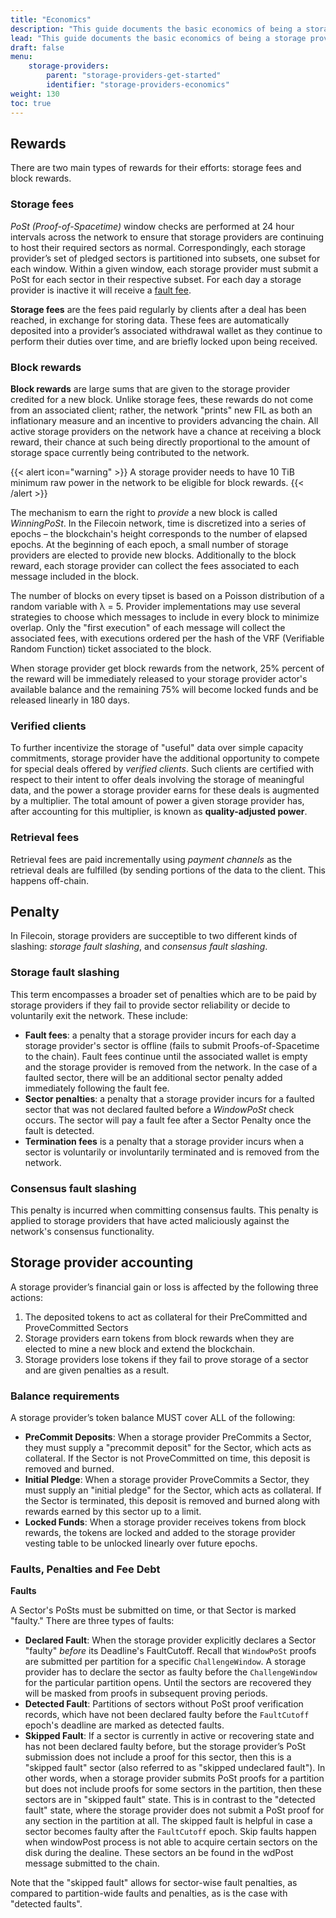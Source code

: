 ```yaml
---
title: "Economics"
description: "This guide documents the basic economics of being a storage provider in filecoin."
lead: "This guide documents the basic economics of being a storage provider in filecoin."
draft: false
menu:
    storage-providers:
        parent: "storage-providers-get-started"
        identifier: "storage-providers-economics"
weight: 130
toc: true
---
```


## Rewards

There are two main types of rewards for their efforts: storage fees and block rewards.

### Storage fees

_PoSt (Proof-of-Spacetime)_ window checks are performed at 24 hour intervals across the network to ensure that storage providers are continuing to host their required sectors as normal. Correspondingly, each storage provider’s set of pledged sectors is partitioned into subsets, one subset for each window. Within a given window, each storage provider must submit a PoSt for each sector in their respective subset. For each day a storage provider is inactive it will receive a [fault fee](#penalty).

**Storage fees** are the fees paid regularly by clients after a deal has been reached, in exchange for storing data. These fees are automatically deposited into a provider’s associated withdrawal wallet as they continue to perform their duties over time, and are briefly locked upon being received.

### Block rewards

**Block rewards** are large sums that are given to the storage provider credited for a new block. Unlike storage fees, these rewards do not come from an associated client; rather, the network "prints" new FIL as both an inflationary measure and an incentive to providers advancing the chain. All active storage providers on the network have a chance at receiving a block reward, their chance at such being directly proportional to the amount of storage space currently being contributed to the network.

{{< alert icon="warning" >}}
A storage provider needs to have 10 TiB minimum raw power in the network to be eligible for block rewards.
{{< /alert >}}
 
The mechanism to earn the right to _provide_ a new block is called _WinningPoSt_. In the Filecoin network, time is discretized into a series of epochs – the blockchain's height corresponds to the number of elapsed epochs. At the beginning of each epoch, a small number of storage providers are elected to provide new blocks. Additionally to the block reward, each storage provider can collect the fees associated to each message included in the block.

The number of blocks on every tipset is based on a Poisson distribution of a random variable with λ = 5. Provider implementations may use several strategies to choose which messages to include in every block to minimize overlap. Only the "first execution" of each message will collect the associated fees, with executions ordered per the hash of the VRF (Verifiable Random Function) ticket associated to the block.

When storage provider get block rewards from the network, 25% percent of the reward will be immediately released to your storage provider actor's available balance and the remaining 75% will become locked funds and be released linearly in 180 days.

### Verified clients

To further incentivize the storage of "useful" data over simple capacity commitments, storage provider have the additional opportunity to compete for special deals offered by _verified clients_. Such clients are certified with respect to their intent to offer deals involving the storage of meaningful data, and the power a storage provider earns for these deals is augmented by a multiplier. The total amount of power a given storage provider has, after accounting for this multiplier, is known as **quality-adjusted power**.

### Retrieval fees

Retrieval fees are paid incrementally using _payment channels_ as the retrieval deals are fulfilled (by sending portions of the data to the client. This happens off-chain.

## Penalty

In Filecoin, storage providers are succeptible to two different kinds of slashing: _storage fault slashing_, and _consensus fault slashing_.

### Storage fault slashing

This term encompasses a broader set of penalties which are to be paid by storage providers if they fail to provide sector reliability or decide to voluntarily exit the network. These include:

- **Fault fees**: a penalty that a storage provider incurs for each day a storage provider's sector is offline (fails to submit Proofs-of-Spacetime to the chain). Fault fees continue until the associated wallet is empty and the storage provider is removed from the network. In the case of a faulted sector, there will be an additional sector penalty added immediately following the fault fee.
- **Sector penalties**: a penalty that a storage provider incurs for a faulted sector that was not declared faulted before a _WindowPoSt_ check occurs. The sector will pay a fault fee after a Sector Penalty once the fault is detected.
- **Termination fees** is a penalty that a storage provider incurs when a sector is voluntarily or involuntarily terminated and is removed from the network.

### Consensus fault slashing

This penalty is incurred when committing consensus faults. This penalty is applied to storage providers that have acted maliciously against the network's consensus functionality.

## Storage provider accounting

A storage provider’s financial gain or loss is affected by the following three actions:

1. The deposited tokens to act as collateral for their PreCommitted and ProveCommitted Sectors
2. Storage providers earn tokens from block rewards when they are elected to mine a new block and extend the blockchain.
3. Storage providers lose tokens if they fail to prove storage of a sector and are given penalties as a result.

### Balance requirements

A storage provider’s token balance MUST cover ALL of the following:

- **PreCommit Deposits**: When a storage provider PreCommits a Sector, they must supply a "precommit deposit" for the Sector, which acts as collateral. If the Sector is not ProveCommitted on time, this deposit is removed and burned.
- **Initial Pledge**: When a storage provider ProveCommits a Sector, they must supply an "initial pledge" for the Sector, which acts as collateral. If the Sector is terminated, this deposit is removed and burned along with rewards earned by this sector up to a limit.
- **Locked Funds**: When a storage provider receives tokens from block rewards, the tokens are locked and added to the storage provider vesting table to be unlocked linearly over future epochs.

### Faults, Penalties and Fee Debt

**Faults**

A Sector's PoSts must be submitted on time, or that Sector is marked "faulty." There are three types of faults:

- **Declared Fault**: When the storage provider explicitly declares a Sector "faulty" _before_ its Deadline's FaultCutoff. Recall that `WindowPoSt` proofs are submitted per partition for a specific `ChallengeWindow`. A storage provider has to declare the sector as faulty before the `ChallengeWindow` for the particular partition opens. Until the sectors are recovered they will be masked from proofs in subsequent proving periods.
- **Detected Fault**: Partitions of sectors without PoSt proof verification records, which have not been declared faulty before the `FaultCutoff` epoch's deadline are marked as detected faults.
- **Skipped Fault**: If a sector is currently in active or recovering state and has not been declared faulty before, but the storage provider’s PoSt submission does not include a proof for this sector, then this is a "skipped fault" sector (also referred to as "skipped undeclared fault"). In other words, when a storage provider submits PoSt proofs for a partition but does not include proofs for some sectors in the partition, then these sectors are in "skipped fault" state. This is in contrast to the "detected fault" state, where the storage provider does not submit a PoSt proof for any section in the partition at all. The skipped fault is helpful in case a sector becomes faulty after the `FaultCutoff` epoch. Skip faults happen when windowPost process is not able to acquire certain sectors on the disk during the dealine. These sectors an be found in the wdPost message submitted to the chain.

Note that the "skipped fault" allows for sector-wise fault penalties, as compared to partition-wide faults and penalties, as is the case with "detected faults".
